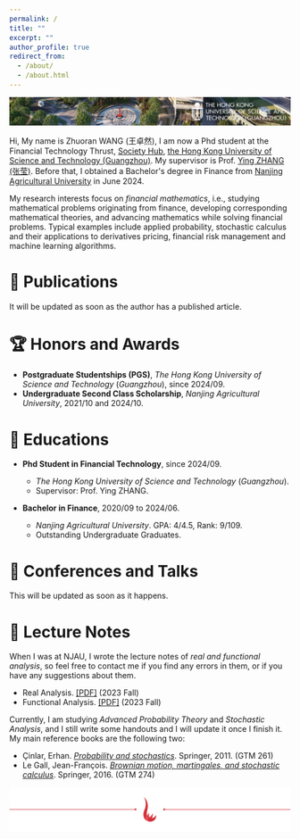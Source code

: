 ```yaml
---
permalink: /
title: ""
excerpt: ""
author_profile: true
redirect_from: 
  - /about/
  - /about.html
---
```


![HKUST](../images/top.png)

Hi, My name is Zhuoran WANG (王卓然), I am now a Phd student at the Financial Technology Thrust, [Society Hub](https://soch.hkust-gz.edu.cn/), [the Hong Kong University of Science and Technology (Guangzhou)](https://www.hkust-gz.edu.cn/). My supervisor is Prof. [Ying ZHANG (张莹)](https://sites.google.com/view/ying-zhang/home?authuser=0). Before that, I obtained a Bachelor's degree in Finance from [Nanjing Agricultural University](https://www.njau.edu.cn/) in June 2024.

My research interests focus on *financial mathematics*, i.e., studying mathematical problems originating from finance, developing corresponding mathematical theories, and advancing mathematics while solving financial problems. Typical examples include applied probability, stochastic calculus and their applications to derivatives pricing, financial risk management and machine learning algorithms.

# 📝 Publications 
It will be updated as soon as the author has a published article.

# 🏆 Honors and Awards
+ **Postgraduate Studentships (PGS)**, *The Hong Kong University of Science and Technology* (*Guangzhou*), since 2024/09.
+ **Undergraduate Second Class Scholarship**, *Nanjing Agricultural University*, 2021/10 and 2024/10.

# 📖 Educations
+ **Phd Student in Financial Technology**, since 2024/09.
  + *The Hong Kong University of Science and Technology* (*Guangzhou*).
  + Supervisor: Prof. Ying ZHANG.

+ **Bachelor in Finance**, 2020/09 to 2024/06.
  + *Nanjing Agricultural University*. GPA: 4/4.5, Rank: 9/109.
  + Outstanding Undergraduate Graduates.

# 🏫 Conferences and Talks
This will be updated as soon as it happens.

# 📗 Lecture Notes

When I was at NJAU, I wrote the lecture notes of *real and functional analysis*, so feel free to contact me if you find any errors in them, or if you have any suggestions about them.

+ Real Analysis. [[PDF]](../Lecture/reala.pdf) (2023 Fall)
+ Functional Analysis. [[PDF]](../Lecture/fun.pdf) (2023 Fall)

Currently, I am studying *Advanced Probability Theory* and *Stochastic Analysis*, and I still write some handouts and I will update it once I finish it. My main reference books are the following two:

+ Çinlar, Erhan. [*Probability and stochastics*](https://link.springer.com/book/10.1007/978-0-387-87859-1). Springer, 2011. (GTM 261)
+ Le Gall, Jean-François. [*Brownian motion, martingales, and stochastic calculus*](https://link.springer.com/book/10.1007/978-3-319-31089-3). Springer, 2016. (GTM 274)

![HKUSTGZ](../images/hn.png)
